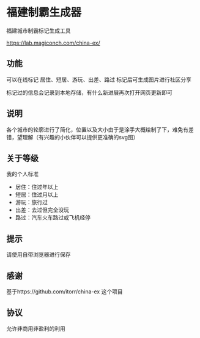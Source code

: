 # 福建制霸生成器
福建城市制霸标记生成工具

https://lab.magiconch.com/china-ex/

## 功能
可以在线标记 居住、短居、游玩、出差、路过 标记后可生成图片进行社区分享

标记过的信息会记录到本地存储，有什么新进展再次打开网页更新即可

## 说明

各个城市的轮廓进行了简化，位置以及大小由于是涂手大概绘制了下，难免有差错，望理解（有兴趣的小伙伴可以提供更准确的svg图）

## 关于等级

我的个人标准

 - 居住：住过年以上
 - 短居：住过月以上
 - 游玩：旅行过
 - 出差：去过但完全没玩
 - 路过：汽车火车路过或飞机经停

## 提示
请使用自带浏览器进行保存

## 感谢

基于https://github.com/itorr/china-ex 这个项目

## 协议
允许非商用非盈利的利用
